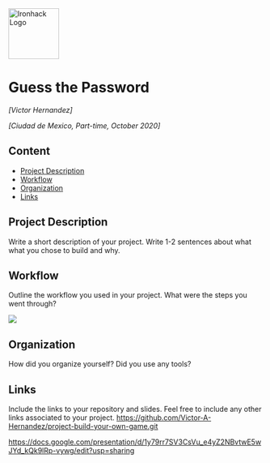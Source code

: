 <img src="https://bit.ly/2VnXWr2" alt="Ironhack Logo" width="100"/>

# Guess the Password
*[Victor Hernandez]*

*[Ciudad de Mexico, Part-time, October 2020]*

## Content
- [Project Description](#project-description)
- [Workflow](#workflow)
- [Organization](#organization)
- [Links](#links)

<a name="project-description"></a>

## Project Description
Write a short description of your project. Write 1-2 sentences about what what you chose to build and why. 

<a name="workflow"></a>

## Workflow
Outline the workflow you used in your project. What were the steps you went through?

<img src="https://embed.creately.com/O8QIqd1wJJn?token=vv0mF0F7RpssTcmx&type=svg">
<a name="organization"></a>

## Organization
How did you organize yourself? Did you use any tools?

<a name="links"></a>

## Links
Include the links to your repository and slides. Feel free to include any other links associated to your project. 
https://github.com/Victor-A-Hernandez/project-build-your-own-game.git

https://docs.google.com/presentation/d/1y79rr7SV3CsVu_e4yZ2NBvtwE5wJYd_kQk9lRp-vywg/edit?usp=sharing
